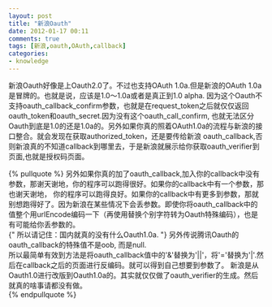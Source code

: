 ```yaml
---
layout: post
title: "新浪Oauth"
date: 2012-01-17 00:11
comments: true
tags: [新浪,oauth,OAuth,callback]
categories:
- knowledge
---
```

<meta name="description" content="这篇文章是关于新浪Oauth认证上的一些经验">
新浪Oauth好像是上Oauth2.0了。不过也支持OAuth 1.0a.但是新浪的OAuth 1.0a是冒牌的。也就是说，应该是1.0～1.0a或者是真正到1.0 alpha.
因为这个Oauth不支持oauth_callback_confirm参数，也就是在request_token之后就仅仅返回oauth_token和oauth_secret.因为没有这个oauth_call_confirm,
也就无法区分Oauth到底是1.0的还是1.0a的。另外如果你真的照着OAuth1.0a的流程与新浪的接口整合。就会发现在获取authorized_token，还是要传给新浪
oauth_callback,否则新浪真的不知道callback到哪里去，于是新浪就展示给你获取oauth_verifier到页面,也就是授权码页面。   

{% pullquote %}
另外如果你真的加了oauth_callback,加入你的callback中没有参数，那谢天谢地，你的程序可以跑得很好。如果你的callback中有一个参数，那也谢天谢地，
你的程序可以跑得良好。如果你的callback中有更多到参数，那就别想跑得好了。因为新浪在某些情况下会丢参数。即使你将oauth_callback中的值整个用urlEncode编码一下（再使用替换个别字符转为Oauth特殊编码），也是有可能给你丢参数的。    
{" 所以请记住：国内就真的没有什么Oauth1.0a. "}
另外传说腾讯Oauth的oauth_callback的特殊值不是oob, 而是null.    
所以最简单有效到方法是将oauth_callback值中的'&'替换为'||'，将'='替换为'|'.然后在callback之后的页面进行反编码。就可以得到自己想要到参数了。
新浪是从Oauth1.0进行改版到Oauth1.0a的。其实就仅仅做了oauth_verifier的生成。然后就真的啥事请都没有做。  
{% endpullquote %}

